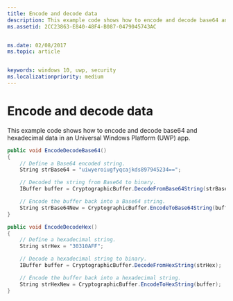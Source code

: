 ```yaml
---
title: Encode and decode data
description: This example code shows how to encode and decode base64 and hexadecimal data in an Universal Windows Platform (UWP) app.
ms.assetid: 2CC23863-E840-48F4-B087-0479045743AC


ms.date: 02/08/2017
ms.topic: article


keywords: windows 10, uwp, security
ms.localizationpriority: medium
---
```


# Encode and decode data



This example code shows how to encode and decode base64 and hexadecimal data in an Universal Windows Platform (UWP) app.

```cs
public void EncodeDecodeBase64()
{
    // Define a Base64 encoded string.
    String strBase64 = "uiwyeroiugfyqcajkds897945234==";

    // Decoded the string from Base64 to binary.
    IBuffer buffer = CryptographicBuffer.DecodeFromBase64String(strBase64);

    // Encode the buffer back into a Base64 string.
    String strBase64New = CryptographicBuffer.EncodeToBase64String(buffer);
}

public void EncodeDecodeHex()
{
    // Define a hexadecimal string.
    String strHex = "30310AFF";

    // Decode a hexadecimal string to binary.
    IBuffer buffer = CryptographicBuffer.DecodeFromHexString(strHex);

    // Encode the buffer back into a hexadecimal string.
    String strHexNew = CryptographicBuffer.EncodeToHexString(buffer);
}
```
